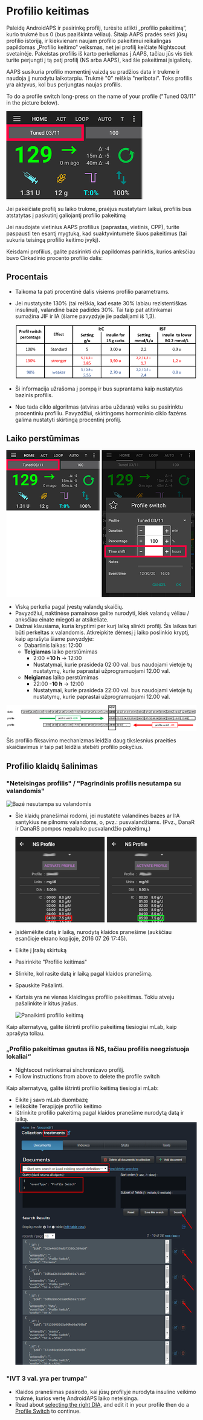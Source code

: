 # Profilio keitimas

Paleidę AndroidAPS ir pasirinkę profilį, turėsite atlikti „profilio pakeitimą“, kurio trukmė bus 0 (bus paaiškinta vėliau). Šitaip AAPS pradės sekti jūsų profilio istoriją, ir kiekvienam naujam profilio pakeitimui reikalingas papildomas „Profilio keitimo“ veiksmas, net jei profilį keičiate Nightscout svetainėje. Pakeistas profilis iš karto perkeliamas į AAPS, tačiau jūs vis tiek turite perjungti į tą patį profilį (NS arba AAPS), kad šie pakeitimai įsigaliotų.

AAPS susikuria profilio momentinį vaizdą su pradžios data ir trukme ir naudoja jį nurodytu laikotarpiu. Trukmė "0" reiškia "neribotai". Toks profilis yra aktyvus, kol bus perjungtas naujas profilis.

To do a profile switch long-press on the name of your profile ("Tuned 03/11" in the picture below).

![Profilio keitimas](../images/ProfileSwitch_HowTo.png)

Jei pakeičiate profilį su laiko trukme, praėjus nustatytam laikui, profilis bus atstatytas į paskutinį galiojantį profilio pakeitimą

Jei naudojate vietinius AAPS profilius (paprastas, vietinis, CPP), turite paspausti ten esantį mygtuką, kad suaktyvintumėte šiuos pakeitimus (tai sukuria teisingą profilio keitimo įvykį).

Keisdami profilius, galite pasirinkti dvi papildomas parinktis, kurios anksčiau buvo Cirkadinio procento profilio dalis:

## Procentais

* Taikoma ta pati procentinė dalis visiems profilio parametrams. 
* Jei nustatysite 130% (tai reiškia, kad esate 30% labiau rezistentiškas insulinui), valandinė bazė padidės 30%. Tai taip pat atitinkamai sumažina JIF ir IA (šiame pavyzdyje jie padalijami iš 1,3).
  
  ![Profilio pakeitimo procentine dalimi pavyzdys](../images/ProfileSwitchPercentage.png)

* Ši informacija užrašoma į pompą ir bus suprantama kaip nustatytas bazinis profilis.

* Nuo tada ciklo algoritmas (atviras arba uždaras) veiks su pasirinktu procentiniu profiliu. Pavyzdžiui, skirtingoms hormoninio ciklo fazėms galima nustatyti skirtingą procentinį profilį.

## Laiko perstūmimas

![Profilio procentas ir laiko perstūmimas](../images/ProfileSwitchTimeShift2.png)

* Viską perkelia pagal įvestų valandų skaičių. 
* Pavyzdžiui, naktinėse pamainose galite nurodyti, kiek valandų vėliau / anksčiau einate miegoti ar atsikeliate.
* Dažnai klausiama, kuria kryptimi per kurį laiką slinkti profilį. Šis laikas turi būti perkeltas x valandomis. Atkreipkite dėmesį į laiko poslinkio kryptį, kaip aprašyta šiame pavyzdyje: 
  * Dabartinis laikas: 12:00
  * **Teigiamas** laiko perstūmimas 
    * 2:00 **+10 h** -> 12:00
    * Nustatymai, kurie prasideda 02:00 val. bus naudojami vietoje tų nustatymų, kurie paprastai užprogramuojami 12.00 val.
  * **Neigiamas** laiko perstūmimas 
    * 22:00 **-10 h** -> 12:00
    * Nustatymai, kurie prasideda 22:00 val. bus naudojami vietoje tų nustatymų, kurie paprastai užprogramuojami 12.00 val.

![Profilio pakeitimo laiko perstūmimo kryptys](../images/ProfileSwitch_PlusMinus2.png)

Šis profilio fiksavimo mechanizmas leidžia daug tikslesnius praeities skaičiavimus ir taip pat leidžia stebėti profilio pokyčius.

## Profilio klaidų šalinimas

### "Neteisingas profilis" / "Pagrindinis profilis nesutampa su valandomis"

![Bazė nesutampa su valandomis](../images/BasalNotAlignedToHours2.png)

* Šie klaidų pranešimai rodomi, jei nustatėte valandines bazes ar I:A santykius ne pilnoms valandoms, o, pvz.: pusvalandžiams. (Pvz., DanaR ir DanaRS pompos nepalaiko pusvalandžio pakeitimų.)
  
  ![Profilio, nesutampančio su valandomis, pavyzdys](../images/ProfileNotAlignedToHours.png)

* Įsidėmėkite datą ir laiką, nurodytą klaidos pranešime (aukščiau esančioje ekrano kopijoje, 2016 07 26 17:45).

* Eikite į Įrašų skirtuką
* Pasirinkite "Profilio keitimas"
* Slinkite, kol rasite datą ir laiką pagal klaidos pranešimą.
* Spauskite Pašalinti.
* Kartais yra ne vienas klaidingas profilio pakeitimas. Tokiu atveju pašalinkite ir kitus įrašus.
  
  ![Panaikinti profilio keitimą](../images/PSRemove.png)

Kaip alternatyvą, galite ištrinti profilio pakeitimą tiesiogiai mLab, kaip aprašyta toliau.

### „Profilio pakeitimas gautas iš NS, tačiau profilis neegzistuoja lokaliai“

* Nightscout netinkamai sinchronizavo profilį.
* Follow instructions from above to delete the profile switch

Kaip alternatyvą, galite ištrinti profilio keitimą tiesiogiai mLab:

* Eikite į savo mLab duombazę
* Ieškokite Terapijoje profilio keitimo
* Ištrinkite profilio pakeitimą pagal klaidos pranešime nurodytą datą ir laiką. ![mLab](../images/mLabDeletePS.png)

### "IVT 3 val. yra per trumpa"

* Klaidos pranešimas pasirodo, kai jūsų profilyje nurodyta insulino veikimo trukmė, kurios vertę AndroidAPS laiko neteisinga. 
* Read about [selecting the right DIA](https://www.diabettech.com/insulin/why-we-are-regularly-wrong-in-the-duration-of-insulin-action-dia-times-we-use-and-why-it-matters/), and edit it in your profile then do a [Profile Switch](../Usage/Profiles) to continue.